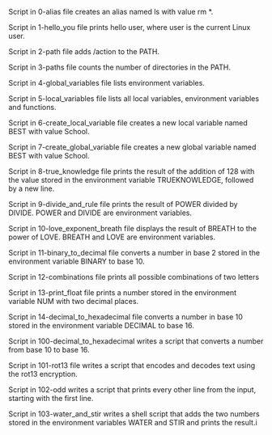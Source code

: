 Script in 0-alias file creates an alias named ls with value rm *.



Script in 1-hello_you file prints hello user, where user is the current Linux user.



Script in 2-path file adds /action to the PATH.



Script in 3-paths file counts the number of directories in the PATH.



Script in 4-global_variables file lists environment variables.



Script in 5-local_variables file lists all local variables, environment variables and functions.



Script in 6-create_local_variable file creates a new local variable named BEST with value School.



Script in 7-create_global_variable file creates a new global variable named BEST with value School.



Script in 8-true_knowledge file prints the result of the addition of 128 with the value stored in the environment variable TRUEKNOWLEDGE, followed by a new line.



Script in 9-divide_and_rule file prints the result of POWER divided by DIVIDE. POWER and DIVIDE are environment variables.



Script in 10-love_exponent_breath file displays the result of BREATH to the power of LOVE. BREATH and LOVE are environment variables.



Script in 11-binary_to_decimal file converts a number in base 2 stored in the environment variable BINARY to base 10.



Script in 12-combinations file prints all possible combinations of two letters



Script in 13-print_float file prints a number stored in the environment variable NUM with two decimal places.



Script in 14-decimal_to_hexadecimal file converts a number in base 10 stored in the environment variable DECIMAL to base 16.



Script in 100-decimal_to_hexadecimal writes a script that converts a number from base 10 to base 16.



Script in 101-rot13 file writes a script that encodes and decodes text using the rot13 encryption.



Script in 102-odd writes a script that prints every other line from the input, starting with the first line.



Script in 103-water_and_stir writes a shell script that adds the two numbers stored in the environment variables WATER and STIR and prints the result.i

